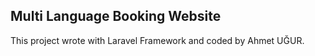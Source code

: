 ## Multi Language Booking Website 

This project wrote with Laravel Framework and coded by Ahmet UĞUR.